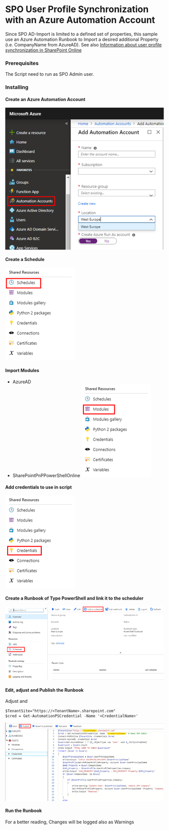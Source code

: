 # SPO User Profile Synchronization with an Azure Automation Account
Since SPO AD-Import is limited to a defined set of properties, this sample use an Azure Automation Runbook to Import a desired additional Property (i.e. CompanyName from AzureAD). See also [Information about user profile synchronization in SharePoint Online](https://support.office.com/en-ie/article/information-about-user-profile-synchronization-in-sharepoint-online-177eb196-5887-43c9-84c3-b98a43d35129)

### Prerequisites
The Script need to run as SPO Admin user.

### Installing

#### Create an Azure Automation Account
![Image1](images/p1.png)

#### Create a Schedule
![Image2](images/p2.png)

#### Import Modules
* AzureAD
* SharePointPnPPowerShellOnline
![Image3](images/p3.png)

#### Add credentials to use in script
![Image4](images/p4.png)

#### Create a Runbook of Type PowerShell and link it to the scheduler
![Image5](images/p5.png)

#### Edit, adjust and Publish the Runbook
Adjust <TenantName> and <CredentialName>
```
$TenantSite="https://<TenantName>.sharepoint.com"
$cred = Get-AutomationPSCredential -Name '<CredentialName>'
```
![Image6](images/p6.png)

#### Run the Runbook
For a better reading, Changes will be logged also as Warnings
